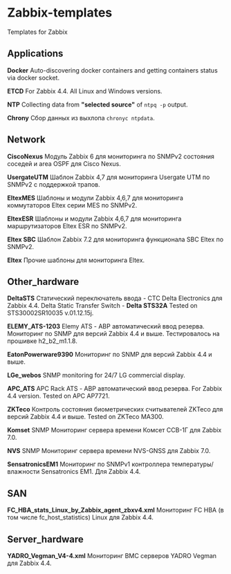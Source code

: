 # Zabbix-templates
Templates for Zabbix

## Applications
**Docker**
Auto-discovering docker containers and getting containers status via docker socket.

**ETCD**
For Zabbix 4.4. All Linux and Windows versions.

**NTP**
Collecting data from **"selected source"** of `ntpq -p` output.

**Chrony**
Сбор данных из выхлопа `chronyc ntpdata`.


## Network
**CiscoNexus** Модуль Zabbix 6 для мониторинга по SNMPv2 состояния соседей и area OSPF для Cisco Nexus.

**UsergateUTM** Шаблон Zabbix 4,7 для мониторинга Usergate UTM по SNMPv2 с поддержкой трапов.

**EltexMES** Шаблоны и модули Zabbix 4,6,7 для мониторинга коммутаторов Eltex серии MES по SNMPv2.

**EltexESR** Шаблоны и модули Zabbix 4,6,7 для мониторинга маршрутизаторов Eltex ESR  по SNMPv2.

**Eltex SBC** Шаблон Zabbix 7.2 для мониторинга функционала SBC Eltex по SNMPv2.

**Eltex** Прочие шаблоны для мониторинга Eltex.


## Other_hardware
**DeltaSTS** Статический переключатель ввода - СТС Delta Electronics для Zabbix 4.4. Delta Static Transfer Switch - **Delta STS32A** Tested on STS30002SR10035 v.01.12.15j.

**ELEMY_ATS-1203** Elemy ATS - АВР автоматический ввод резерва. Мониторинг по SNMP для версий Zabbix 4.4 и выше. Тестировалось на прошивке h2_b2_m1.1.8.

**EatonPowerware9390** Мониторинг по SNMP для версий Zabbix 4.4 и выше.

**LGe_webos** SNMP monitoring for 24/7 LG commercial display.

**APC_ATS** APC Rack ATS - АВР автоматический ввод резерва. For Zabbix 4.4 version. Tested on APC AP7721.

**ZKTeco** Контроль состояния биометрических считывателей ZKTeco для версий Zabbix 4.4 и выше. Tested on ZKTeco MA300.

**Komset** SNMP Мониторинг сервера времени Комсет ССВ-1Г для Zabbix 7.0.

**NVS** SNMP Мониторинг сервера времени NVS-GNSS для Zabbix 7.0.

**SensatronicsEM1** Мониторинг по SNMPv1 контроллера температуры/влажности Sensatronics EM1. Для Zabbix 4.4.



## SAN
**FC_HBA_stats_Linux_by_Zabbix_agent_zbxv4.xml** Мониторинг FC HBA (в том числе fc_host_statistics) Linux для Zabbix 4.4.



## Server_hardware
**YADRO_Vegman_V4-4.xml** Мониторинг BMC серверов YADRO Vegman для Zabbix 4.4.





